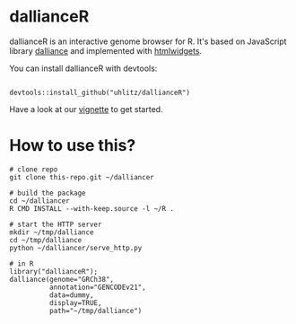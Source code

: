 # dallianceR

dallianceR is an interactive genome browser for R. It's based on JavaScript library [dalliance](https://biodalliance.org) and implemented with [htmlwidgets](https://htmlwidgets.org). 

You can install dallianceR with devtools: 

```{}

devtools::install_github("uhlitz/dallianceR")

```

Have a look at our [vignette](vignettes/dallianceRManual.Rmd) to get started.


# How to use this?

    # clone repo
    git clone this-repo.git ~/dalliancer

    # build the package
    cd ~/dalliancer
    R CMD INSTALL --with-keep.source -l ~/R .

    # start the HTTP server
    mkdir ~/tmp/dalliance
    cd ~/tmp/dalliance
    python ~/dalliancer/serve_http.py

    # in R
    library("dallianceR");
    dalliance(genome="GRCh38",
              annotation="GENCODEv21",
              data=dummy,
              display=TRUE,
              path="~/tmp/dalliance")
